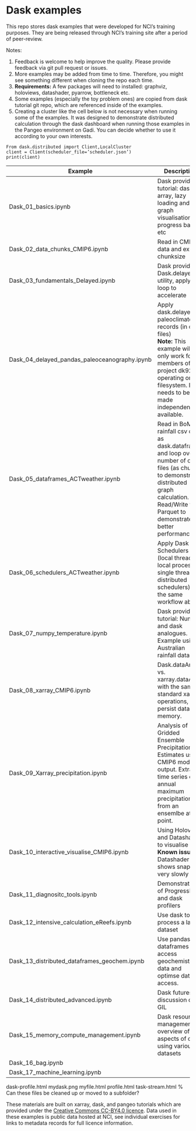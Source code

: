 # Dask examples

This repo stores dask examples that were developed for NCI’s training purposes. They are being released through NCI’s training site after a period of peer-review.

Notes:

1. Feedback is welcome to help improve the quality. Please provide feedback via git pull request or issues.
2. More examples may be added from time to time. Therefore, you might see something different when cloning the repo each time.
3. **Requirements:** A few packages will need to installed: graphviz, holoviews, datashader, pyarrow, bottleneck etc.
4. Some examples (especially the toy problem ones) are copied from dask tutorial git repo, which are referenced inside of the examples.
5. Creating a cluster like the cell below is not necessary when running some of the examples. It was designed to demonstrate distributed calculation through the dask dashboard when running those examples in the Pangeo environment on Gadi. You can decide whether to use it according to your own interests.

```
From dask.distributed import Client,LocalCluster
client = Client(scheduler_file=’scheduler.json’)
print(client)
```

| Example | Description |
| --- | --- |
| Dask_01_basics.ipynb | Dask provided tutorial: dask array, lazy loading and graph visualisation, progress bar, etc |
| Dask_02_data_chunks_CMIP6.ipynb | Read in CMIP6 data and explore chunksize |
| Dask_03_fundamentals_Delayed.ipynb | Dask provided: Dask.delayed utility, apply to a loop to accelerate |
| Dask_04_delayed_pandas_paleoceanography.ipynb | Apply dask.delayed to paleoclimate records (in csv files)<br> **Note:** This example will only work for members of NCI project dk92 operating on the filesystem. Data needs to be made independently available. |
| Dask_05_dataframes_ACTweather.ipynb | Read in BoM rainfall csv data as dask.dataframe, and loop over a number of csv files (as chunks) to demonstrate distributed graph calculation. Read/Write to Parquet to demonstrate better performance |
| Dask_06_schedulers_ACTweather.ipynb | Apply Dask Schedulers (local threads, local processes, single thread, distributed schedulers) to the same workflow above. |
| Dask_07_numpy_temperature.ipynb | Dask provided tutorial: Numpy and dask analogues. Example using Australian rainfall data. |
| Dask_08_xarray_CMIP6.ipynb | Dask.dataArray vs. xarray.dataArray with the same standard xarray operations, persist data in memory. |
| Dask_09_Xarray_precipitation.ipynb | Analysis of Gridded Ensemble Precipitation Estimates using CMIP6 model output. Extract a time series of annual maximum precipitation from an ensemlbe at a point. |
| Dask_10_interactive_visualise_CMIP6.ipynb | Using Holoviews and Datashader to visualise data <br> **Known issue:** Datashader shows snapshot very slowly |
| Dask_11_diagnositc_tools.ipynb | Demonstration of ProgressBar and dask profilers |
| Dask_12_intensive_calculation_eReefs.ipynb | Use dask to process a large dataset |
| Dask_13_distributed_dataframes_geochem.ipynb | Use pandas-like dataframes to access geochemistry data and optimse data access. |
| Dask_14_distributed_advanced.ipynb | Dask futures, discussion of GIL |
| Dask_15_memory_compute_management.ipynb | Dask resource management, overview of aspects of dask using various datasets |
| Dask_16_bag.ipynb |  |
| Dask_17_machine_learning.ipynb |  |

dask-profile.html
mydask.png
myfile.html
profile.html
task-stream.html
% Can these files be cleaned up or moved to a subfolder?

These materials are built on xarray, dask, and pangeo tutorials which are provided under the [Creative Commons CC-BY4.0 licence](https://github.com/pangeo-data/pangeo-tutorial/blob/agu2019/LICENSE).
Data used in these examples is public data hosted at NCI, see individual exercises for links to metadata records for full licence information.
